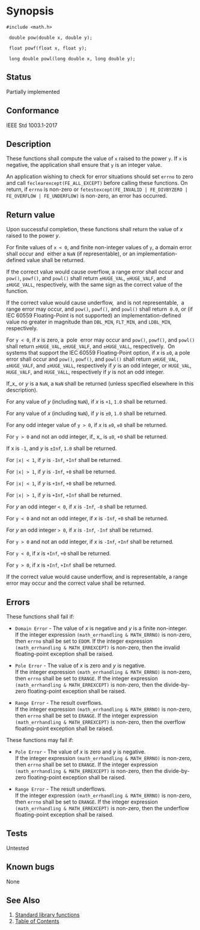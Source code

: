 # Synopsis 
`#include <math.h>`</br>

` double pow(double x, double y);`</br>

` float powf(float x, float y);`</br>

` long double powl(long double x, long double y);`</br>

## Status
Partially implemented
## Conformance
IEEE Std 1003.1-2017
## Description


These functions shall compute the value of `x` raised to the power `y`. If
`x` is negative, the application shall ensure that `y` is an integer value.

An application wishing to check for error situations should set `errno` to zero and call
`feclearexcept(FE_ALL_EXCEPT)` before calling these functions. On return, if `errno` is non-zero or
`fetestexcept(FE_INVALID | FE_DIVBYZERO | FE_OVERFLOW | FE_UNDERFLOW)` is non-zero, an error has occurred.


## Return value


Upon successful completion, these functions shall return the value of _x_ raised to the power _y_.

For finite values of `x < 0`, and finite non-integer values of `y`, a domain error shall occur and    either a `NaN`
(if representable), or  an implementation-defined value shall be
returned.

If the correct value would cause overflow, a range error shall occur and `pow()`, `powf()`, and `powl()` shall
return `±HUGE_VAL`, `±HUGE_VALF`, and `±HUGE_VALL`, respectively, with the same sign as the correct value of the
function.

If the correct value would cause underflow,    and is not representable,   a range error may occur, and `pow()`, `powf()`, and `powl()` shall return    `0.0`, or
(if IEC 60559 Floating-Point is not supported) an
implementation-defined value no greater in magnitude than `DBL_MIN`, `FLT_MIN`, and `LDBL_MIN`, respectively.

For `y < 0`, if _x_ is zero, a    pole   error may occur and `pow()`, `powf()`, and `powl()` shall return `±HUGE_VAL`, `±HUGE_VALF`, and
`±HUGE_VALL`, respectively.    On systems that support the IEC 60559 Floating-Point option, if _x_ is `±0`, a pole
error shall occur and `pow()`, `powf()`, and `powl()` shall return `±HUGE_VAL`, `±HUGE_VALF`, and
`±HUGE_VALL`, respectively if _y_ is an odd integer, or `HUGE_VAL`, `HUGE_VALF`, and `HUGE_VALL`, respectively if _y_ is
not an odd integer.

If_x_ or _y_ is a `NaN`, a `NaN` shall be returned (unless specified elsewhere in this description).

For any value of _y_ (including `NaN`), if _x_ is `+1`, `1.0` shall be returned.

For any value of _x_ (including `NaN`), if _y_ is `±0`, `1.0` shall be returned.

For any odd integer value of `y > 0`, if _x_ is `±0`, `±0` shall be returned.

For `y > 0` and not an odd integer, if_ x_ is `±0`, `+0` shall be returned.

If x is `-1`, and _y_ is `±Inf`, `1.0` shall be returned.

For `|x| < 1`, if _y_ is `-Inf`, `+Inf` shall be returned.

For `|x| > 1`, if _y_ is `-Inf`, `+0` shall be returned.

For `|x| < 1`, if _y_ is `+Inf`, `+0` shall be returned.

For `|x| > 1`, if _y_ is `+Inf`, `+Inf` shall be returned.

For _y_ an odd integer `< 0`, if _x_ is `-Inf`, `-0` shall be returned.

For `y < 0` and not an odd integer, if _x_ is `-Inf`, `+0` shall be returned.

For _y_ an odd integer `> 0`, if _x_ is `-Inf`, `-Inf` shall be returned.

For `y > 0` and not an odd integer, if _x_ is `-Inf`, `+Inf` shall be returned.

For `y < 0`, if _x_ is `+Inf`, `+0` shall be returned.

For `y > 0`, if _x_ is `+Inf`, `+Inf` shall be returned.

If the correct value would cause underflow, and is representable, a range error may occur and the correct value shall be returned.



## Errors


These functions shall fail if:

 * `Domain Error` - The value of _x_ is negative and _y_ is a finite non-integer. </br>
 If the integer expression `(math_errhandling & MATH_ERRNO)` is non-zero, then `errno` shall be set to `EDOM`. If
the integer expression `(math_errhandling & MATH_ERREXCEPT)` is non-zero, then the invalid floating-point exception shall
be raised.

 * `Pole Error` - The value of _x_ is zero and _y_ is negative. </br>
 If the integer expression `(math_errhandling & MATH_ERRNO)` is non-zero, then `errno` shall be set to `ERANGE`. If
the integer expression `(math_errhandling & MATH_ERREXCEPT)` is non-zero, then the divide-by-zero floating-point exception
shall be raised. 

 * `Range Error` - The result overflows. </br>
 If the integer expression `(math_errhandling & MATH_ERRNO)` is non-zero, then `errno` shall be set to `ERANGE`. If
the integer expression `(math_errhandling & MATH_ERREXCEPT)` is non-zero, then the overflow floating-point exception shall
be raised.


These functions may fail if:

 * `Pole Error` - The value of _x_ is zero and _y_ is negative. </br>
 If the integer expression `(math_errhandling & MATH_ERRNO)` is non-zero, then `errno` shall be set to `ERANGE`. If
the integer expression `(math_errhandling & MATH_ERREXCEPT)` is non-zero, then the divide-by-zero floating-point exception
shall be raised.

 * `Range Error` - The result underflows. </br>
 If the integer expression `(math_errhandling & MATH_ERRNO)` is non-zero, then `errno` shall be set to `ERANGE`. If
the integer expression `(math_errhandling & MATH_ERREXCEPT)` is non-zero, then the underflow floating-point exception
shall be raised.


## Tests

Untested

## Known bugs

None

## See Also 
1. [Standard library functions](../README.md)
2. [Table of Contents](../../../README.md)
